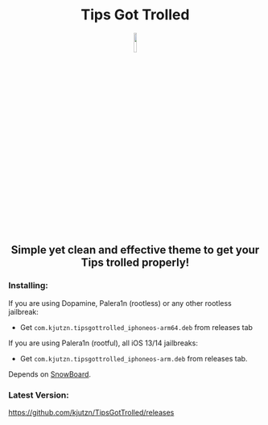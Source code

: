 <h1 align="center">Tips Got Trolled</h1>
<p align="center">
  <img src="https://github.com/kjutzn/TipsGotTrolled/assets/130908680/8241304c-3b7d-4d7f-b97d-e7af442005c8" width="10%" height="10%">
</p>
<h2 align = "center">Simple yet clean and effective theme to get your Tips trolled properly!</h2>

### Installing:
If you are using Dopamine, Palera1n (rootless) or any other rootless jailbreak:
 - Get `com.kjutzn.tipsgottrolled_iphoneos-arm64.deb` from releases tab <br>

If you are using Palera1n (rootful), all iOS 13/14 jailbreaks:
 - Get `com.kjutzn.tipsgottrolled_iphoneos-arm.deb` from releases tab.

Depends on [SnowBoard](https://sparkdev.me/package/com.spark.snowboard).
### Latest Version:
https://github.com/kjutzn/TipsGotTrolled/releases
